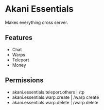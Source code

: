 # Akani Essentials

Makes everything cross server.

## Features

- Chat
- Warps
- Teleport
- Money

## Permissions

- akani.essentials.teleport.others | /tp
- akani.essentials.warp.create | /warp create
- akani.essentials.warp.delete | /warp delete